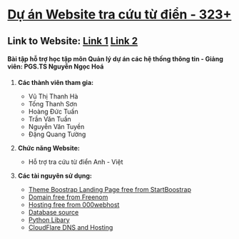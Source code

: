 ﻿# [Dự án Website tra cứu từ điển - 323+](https://github.com/vuvihi/web_tu_dien)
## Link to Website: [Link 1](http://webtudien.tk/) [Link 2](https://tu-dien-online.000webhostapp.com/)
#### Bài tập hỗ trợ học tập môn Quản lý dự án các hệ thống thông tin - Giảng viên: PGS.TS Nguyễn Ngọc Hoá

1. **Các thành viên tham gia:**
    * Vũ Thị Thanh Hà
    * Tống Thanh Sơn
    * Hoàng Đức Tuấn
    * Trần Văn Tuấn
    * Nguyễn Văn Tuyền
    * Đặng Quang Tường
    
2. **Chức năng Website:**
    * Hỗ trợ tra cứu từ điển Anh - Việt

3. **Các tài nguyên sử dụng:**
    * [Theme Boostrap Landing Page free from StartBoostrap](https://github.com/BlackrockDigital/startbootstrap-landing-page)
    * [Domain free from Freenom](https://my.freenom.com/clientarea.php)
    * [Hosting free from 000webhost](https://www.000webhost.com/)
    * [Database source](http://www.informatik.uni-leipzig.de/~duc/Dict/)
    * [Python Libary](https://pypi.org/project/gTTS/)
    * [CloudFlare DNS and Hosting](https://www.cloudflare.com/)